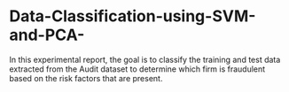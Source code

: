 # Data-Classification-using-SVM-and-PCA-
In this experimental report, the goal is to classify the training and test data extracted from the Audit dataset to determine which firm is fraudulent based on the risk factors that are present. 

